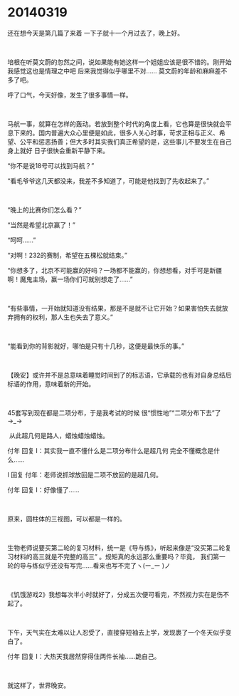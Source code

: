 # 20140319

还在想今天是第几篇了来着 一下子就十一个月过去了，晚上好。

<br/>

培根在听莫文蔚的忽然之间，说如果能有她这样一个姐姐应该是很不错的。刚开始我感觉这也是情理之中吧 后来我觉得似乎哪里不对…… 莫文蔚的年龄和麻麻差不多了吧。

呼了口气，今天好像，发生了很多事情一样。

<br/>

马航一事，就算在怎样的轰动。若放到整个时代的角度上看，它也算是很快就会平息下来的。国内普遍大众心里便是如此，很多人关心时事，苛求正相与正义、希望、公平和惩恶扬善；但大多时其实我们真正希望的是，这些事儿不要发生在自己身上就好 日子很快会重新平静下来。

“你不是说18号可以找到马航？”

“看毛爷爷这几天都没来，我差不多知道了，可能是他找到了先收起来了。”

<br/>

“晚上的比赛你们怎么看？”

“当然是希望北京赢了！”

“呵呵……”

“对啊！232的赛制，希望在五棵松就结束。”

“你想多了，北京不可能赢的好吗？一场都不能赢的，你想想看，对手可是新疆啊！魔鬼主场，赢一场你们可就别想走了……”

<br/>

“有些事情，一开始就知道没有结果，那是不是就不让它开始？如果害怕失去就放弃拥有的权利，那人生也失去了意义。”

<br/>

“能看到你的背影就好，哪怕是只有十几秒，这便是最快乐的事。”

<br/>

【晚安】或许并不是总意味着睡觉时间到了的标志语，它承载的也有对自身总结后标语的作用，意味着新的开始。

<br/>

45套写到现在都是二项分布，于是我考试的时候 很“惯性地”“二项分布下去”了→_→

 从此超几何是路人，蜡烛蜡烛蜡烛。

付年 回复 I：其实我一直不懂什么是二项分布什么是超几何 完全不懂概念是什么…...

I 回复 付年：老师说抓球放回是二项不放回的是超几何。

付年 回复 I：好像懂了…...

<br/>

原来，圆柱体的三视图，可以都是一样的。

<br/>

生物老师说要买第二轮的复习材料，统一是《导与练》，听起来像是“没买第二轮复习材料的高三就是不完整的高三” 。规矩真的永远那么重要吗？毕竟， 我们第一轮的导与练似乎还没有写完……看来也写不完了ヽ(ー_ー )ノ

<br/>

《饥饿游戏2》我想每次半小时就好了，分成五次便可看完，不然视力实在是伤不起了。

<br/>

下午，天气实在太难以让人忍受了，直接穿短袖去上学，发现裹了一个冬天似乎变白了。

付年 回复 I：大热天我居然穿得住两件长袖…...跪自己。

<br/>

就这样了，世界晚安。